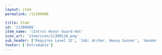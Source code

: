```yaml
---
layout: item
permalink: /11300986

title: Item
id: '11300986'
item_name: '(Intro) Honor Guard Hat'
icon_url: 'item/icon/11300116.png'
sub_header: ['Requires Level 32', 'Job: Archer, Heavy Gunner', 'Gender: All']
footer: ['Untradable']
---
```

